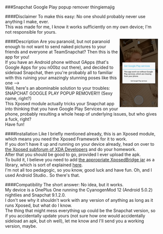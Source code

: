 ###Snapchat Google Play popup remover thingiemajig


####Disclaimer
To make this easy: No one should probably never use anything I make, ever.<br>
This was made for me, I know it works sufficiently on my own device; I'm not responsible for yours.


####Description
<img src="https://raw.githubusercontent.com/LumenTeun/SnapchatPopupRemover/master/ruinedsexyselfie.png" width="25%" align="right">
Are you paranoid, but not paranoid enough to not want to send naked pictures to your friends and everyone at TeamSnapchat? Then this is the app for you!<br>
If you have an Android phone without GApps (that's Google Apps for you n00bz out there), and decided to sideload Snapchat, then you're probably all to familiar with this ruining your amazingly stunning poses like this one --><br>
Well, here's an abominable solution to your troubles: SNAPCHAT GOOGLE PLAY POPUP REMOVER!!! (Sexy name, right?)<br>
This Xposed module actually tricks your Snapchat app into thinking that you have Google Play Services on your phone, probably resulting a whole heap of underlying issues, but who gives a fuck, right?<br>
Have fun!


####Installation
Like I briefly mentioned already, this is an Xposed module, which means you need the Xposed Framework for it to work.<br>
If you don't have it up and running on your device already, head on over to [the Xposed subforum of XDA Developers](http://forum.xda-developers.com/xposed) and do your homework.<br>
After that you should be good to go, provided I ever upload the apk.<br>
To build it, I believe you need to add [the appropriate XposedBridge jar](http://forum.xda-developers.com/attachment.php?attachmentid=3164199&d=1423860398) as a library, which is sort of explained [here](https://github.com/rovo89/XposedBridge/wiki/Development-tutorial#xposedbridgeapijar).<br>
I'm not all too pedagogic, so you know, good luck and have fun.
Oh, and I used Android Studio.. So there's that.


####Compatibility
The short answer: No idea, but it works.<br>
My device is a OnePlus One running the CyanogenMod 12 (Android 5.0.2) nightlies and Snapchat 9.1.2.0.<br>
I don't see why it shouldn't work with any version of anything as long as it runs Xposed, but what do I know.<br>
The thing that might mess everything up could be the Snapchat version, so if you accidentally update yours (not sure how one would accidentally sideload an apk, but oh well), let me know and I'll send you a working version, maybe.
